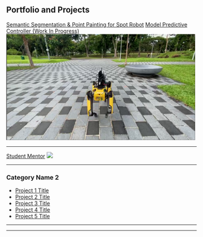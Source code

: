 ## Portfolio and Projects


[Semantic Segmentation & Point Painting for Spot Robot](/Govtech.md)
[Model Predictive Controller (Work In Progress)](/pdf/sample_presentation.pdf)
<img src="govtech_image/Screenshot from 2020-10-17 20-56-19.png" width="500"/>



---
[Student Mentor](http://example.com/)
<img src="images/dummy_thumbnail.jpg?raw=true"/>

---

### Category Name 2

- [Project 1 Title](http://example.com/)
- [Project 2 Title](http://example.com/)
- [Project 3 Title](http://example.com/)
- [Project 4 Title](http://example.com/)
- [Project 5 Title](http://example.com/)

---




---

